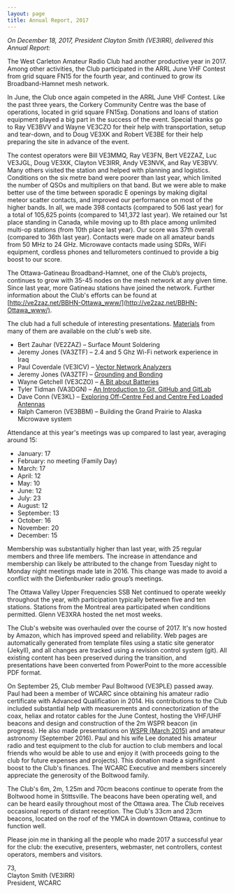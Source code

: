 ```yaml
---
layout: page
title: Annual Report, 2017
---
```


*On December 18, 2017, President Clayton Smith (VE3IRR), delivered this Annual Report:*

The West Carleton Amateur Radio Club had another productive year in 2017.  Among other activities, the Club participated in the ARRL June VHF Contest from grid square FN15 for the fourth year, and continued to grow its Broadband-Hamnet mesh network.

In June, the Club once again competed in the ARRL June VHF Contest.  Like the past three years, the Corkery Community Centre was the base of operations, located in grid square FN15xg.  Donations and loans of station equipment played a big part in the success of the event.  Special thanks go to Ray VE3BVV and Wayne VE3CZO for their help with transportation, setup and tear-down, and to Doug VE3XK and Robert VE3BE for their help preparing the site in advance of the event.

The contest operators were Bill VE3MMQ, Ray VE3FN, Bert VE2ZAZ, Luc VE3JGL, Doug VE3XK, Clayton VE3IRR, Andy VE3NVK, and Ray VE3BVV.  Many others visited the station and helped with planning and logistics. Conditions on the six metre band were poorer than last year, which limited the number of QSOs and multipliers on that band. But we were able to make better use of the time between sporadic E openings by making digital meteor scatter contacts, and improved our performance on most of the higher bands.  In all, we made 398 contacts (compared to 506 last year) for a total of 105,625 points (compared to 141,372 last year).  We retained our 1st place standing in Canada, while moving up to 8th place among unlimited multi-op stations (from 10th place last year).  Our score was 37th overall (compared to 36th last year).  Contacts were made on all amateur bands from 50 MHz to 24 GHz.  Microwave contacts made using SDRs, WiFi equipment, cordless phones and tellurometers continued to provide a big boost to our score.

The Ottawa-Gatineau Broadband-Hamnet, one of the Club’s projects, continues to grow with 35-45 nodes on the mesh network at any given time.  Since last year, more Gatineau stations have joined the network.  Further information about the Club's efforts can be found at [http://ve2zaz.net/BBHN-Ottawa_www/](http://ve2zaz.net/BBHN-Ottawa_www/).

The club had a full schedule of interesting presentations.  [Materials](presentations.html) from many of them are available on the club's web site.

* Bert Zauhar (VE2ZAZ) – Surface Mount Soldering
* Jeremy Jones (VA3ZTF) – 2.4 and 5 Ghz Wi-Fi network experience in Iraq
* Paul Coverdale (VE3ICV) – [Vector Network Analyzers](../presentations/ve3icv_vector_network_analyzers.pdf)
* Jeremy Jones (VA3ZTF) – [Grounding and Bonding](../presentations/grounding-and-bonding-by-va3ztf-20170717.pdf)
* Wayne Getchell (VE3CZO) – [A Bit about Batteries](../presentations/a_bit_about_batteries_ve3czo.pdf)
* Tyler Tidman (VA3DGN) – [An Introduction to Git, GitHub and GitLab](https://tylert.github.io/git-slides/git.svg#1_0)
* Dave Conn (VE3KL) – [Exploring Off-Centre Fed and Centre Fed Loaded Antennas](../presentations/ve3kl_off_centre_fed_antennas.pdf)
* Ralph Cameron (VE3BBM) – Building the Grand Prairie to Alaska Microwave system

Attendance at this year's meetings was up compared to last year, averaging around 15:

* January: 17
* February: no meeting (Family Day)
* March: 17
* April: 12
* May: 10
* June: 12
* July: 23
* August: 12
* September: 13
* October: 16
* November: 20
* December: 15

Membership was substantially higher than last year, with 25 regular members and three life members.  The increase in attendance and membership can likely be attributed to the change from Tuesday night to Monday night meetings made late in 2016.  This change was made to avoid a conflict with the Diefenbunker radio group’s meetings.  

The Ottawa Valley Upper Frequencies SSB Net continued to operate weekly throughout the year, with participation typically between five and ten stations.  Stations from the Montreal area participated when conditions permitted.  Glenn VE3XRA hosted the net most weeks.

The Club's website was overhauled over the course of 2017.  It's now hosted by Amazon, which has improved speed and reliability.  Web pages are automatically generated from template files using a static site generator (Jekyll), and all changes are tracked using a revision control system (git).  All existing content has been preserved during the transition, and presentations have been converted from PowerPoint to the more accessible PDF format.

On September 25, Club member Paul Boltwood (VE3PLE) passed away.  Paul had been a member of WCARC since obtaining his amateur radio certificate with Advanced Qualification in 2014.  His contributions to the Club included substantial help with measurements and connectorization of the coax, heliax and rotator cables for the June Contest, hosting the VHF/UHF beacons and design and construction of the 2m WSPR beacon (in progress). He also made presentations on [WSPR (March 2015)](presentations/20150303_wspr_by_ve3ple.pdf) and amateur astronomy (September 2016).  Paul and his wife Lee donated his amateur radio and test equipment to the club for auction to club members and local friends who would be able to use and enjoy it (with proceeds going to the club for future expenses and projects).  This donation made a significant boost to the Club's finances.  The WCARC Executive and members sincerely appreciate the generosity of the Boltwood family.

The Club's 6m, 2m, 1.25m and 70cm beacons continue to operate from the Boltwood home in Stittsville.  The beacons have been operating well, and can be heard easily throughout most of the Ottawa area.  The Club receives occasional reports of distant reception.  The Club's 33cm and 23cm beacons, located on the roof of the YMCA in downtown Ottawa, continue to function well.

Please join me in thanking all the people who made 2017 a successful year for the club: the executive, presenters, webmaster, net controllers, contest operators, members and visitors.

73,  
Clayton Smith (VE3IRR)  
President, WCARC

